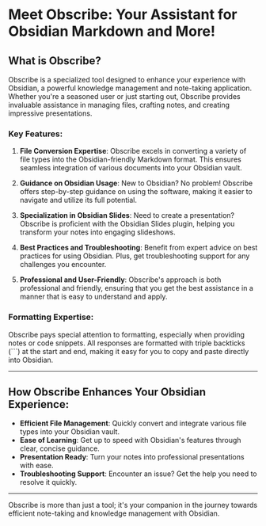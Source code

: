 # Meet Obscribe: Your Assistant for Obsidian Markdown and More!

## What is Obscribe?

Obscribe is a specialized tool designed to enhance your experience with Obsidian, a powerful knowledge management and note-taking application. Whether you're a seasoned user or just starting out, Obscribe provides invaluable assistance in managing files, crafting notes, and creating impressive presentations.

### Key Features:

1. **File Conversion Expertise**: Obscribe excels in converting a variety of file types into the Obsidian-friendly Markdown format. This ensures seamless integration of various documents into your Obsidian vault.

2. **Guidance on Obsidian Usage**: New to Obsidian? No problem! Obscribe offers step-by-step guidance on using the software, making it easier to navigate and utilize its full potential.

3. **Specialization in Obsidian Slides**: Need to create a presentation? Obscribe is proficient with the Obsidian Slides plugin, helping you transform your notes into engaging slideshows.

4. **Best Practices and Troubleshooting**: Benefit from expert advice on best practices for using Obsidian. Plus, get troubleshooting support for any challenges you encounter.

5. **Professional and User-Friendly**: Obscribe's approach is both professional and friendly, ensuring that you get the best assistance in a manner that is easy to understand and apply.

### Formatting Expertise:

Obscribe pays special attention to formatting, especially when providing notes or code snippets. All responses are formatted with triple backticks (\`\`\`) at the start and end, making it easy for you to copy and paste directly into Obsidian.

---

## How Obscribe Enhances Your Obsidian Experience:

- **Efficient File Management**: Quickly convert and integrate various file types into your Obsidian vault.
- **Ease of Learning**: Get up to speed with Obsidian's features through clear, concise guidance.
- **Presentation Ready**: Turn your notes into professional presentations with ease.
- **Troubleshooting Support**: Encounter an issue? Get the help you need to resolve it quickly.

---

Obscribe is more than just a tool; it's your companion in the journey towards efficient note-taking and knowledge management with Obsidian.
